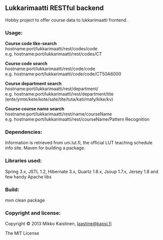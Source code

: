 <h2>Lukkarimaatti RESTful backend</h2>

Hobby project to offer course data to lukkarimaatti frontend.


<h3>Usage:</h3>
<b>Course code like-search</b><br>
hostname:port/lukkarimaatti/rest/codes/code<br>
e.g. hostname:port/lukkarimaatti/rest/codes/CT

<b>Course code search</b><br>
hostname:port/lukkarimaatti/rest/code/code<br>
e.g. hostname:port/lukkarimaatti/code/code/CT50A6000

<b>Course department search</b><br>
hostname:port/lukkarimaatti/rest/department/<department><br>
e.g. hostname:port/lukkarimaatti/rest/department/tite<br>
(ente/ymte/kete/kote/sate/tite/tuta/kati/mafy/kike/kv)

<b>Course course name search</b><br>
hostname:port/lukkarimaatti/rest/name/courseName<br>
e.g. hostname:port/lukkarimaatti/rest/courseName/Pattern Recognition


<h3>Dependencies:</h3>
Information is retrieved from uni.lut.fi, the official LUT teaching schedule info site.
Maven for building a package.


<h3>Libraries used:</h3>
Spring 3.x,
JSTL 1.2,
Hibernate 3.x,
Quartz 1.8.x,
Jsoup 1.7.x,
Jersey 1.8
and few handy Apache libs


<h3>Build:</h3>
mvn clean package


<h3>Copyright and license:</h3>

Copyright &copy; 2013 Mikko Kaistinen, laastine@kapsi.fi

The MIT License
